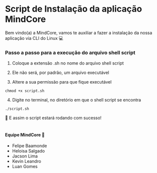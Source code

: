 # Script de Instalação da aplicação MindCore
Bem vindo(a) a MindCore, vamos te auxiliar a fazer a instalação da nossa aplicação via CLI do Linux 💻

### **Passo a passo para a execução do arquivo shell script**
  
  1. Coloque a extensão .sh no nome do arquivo shell script

  2. Ele não será, por padrão, um arquivo executável
  
  3. Altere a sua permissão para que fique executável
  
  ```
  chmod +x script.sh
  ```
  4. Digite no terminal, no diretório em que o shell script se encontra
  ```
  ./script.sh
  ```
 🏁 E assim o script estará rodando com sucesso!
 
#

  #### Equipe MindCore 🚀
  - Felipe Baamonde 
  - Heloisa Salgado
  - Jacson Lima
  - Kevin Leandro
  - Luan Gomes

